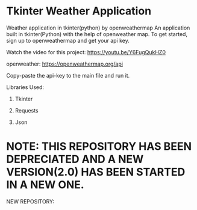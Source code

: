 # Tkinter Weather Application
Weather application in tkinter(python) by openweathermap
An application built in tkinter(Python) with the help of openweather map.
To get started, sign up to openweathermap and get your api key.


Watch the video for this project: <https://youtu.be/Y6FugQukHZ0>

openweather: <https://openweathermap.org/api>

Copy-paste the api-key to the  main file and run it.

Libraries Used:

1. Tkinter

2. Requests

3. Json

# NOTE: THIS REPOSITORY HAS BEEN DEPRECIATED AND A NEW VERSION(2.0) HAS BEEN STARTED IN A NEW ONE.

NEW REPOSITORY:
